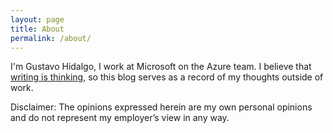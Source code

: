```yaml
---
layout: page
title: About
permalink: /about/
---
```


I'm Gustavo Hidalgo, I work at Microsoft on the Azure team. I believe that [writing is thinking](https://www.goodreads.com/quotes/320581-writing-is-thinking-to-write-well-is-to-think-clearly), so this blog serves as a record of my thoughts outside of work.

Disclaimer: The opinions expressed herein are my own personal opinions and do not represent my employer’s view in any way.
<!-- This is the base Jekyll theme. You can find out more info about customizing your Jekyll theme, as well as basic Jekyll usage documentation at [jekyllrb.com](https://jekyllrb.com/) -->

<!-- You can find the source code for Minima at GitHub:
[jekyll][jekyll-organization] /
[minima](https://github.com/jekyll/minima)

You can find the source code for Jekyll at GitHub:
[jekyll][jekyll-organization] /
[jekyll](https://github.com/jekyll/jekyll)


[jekyll-organization]: https://github.com/jekyll -->
